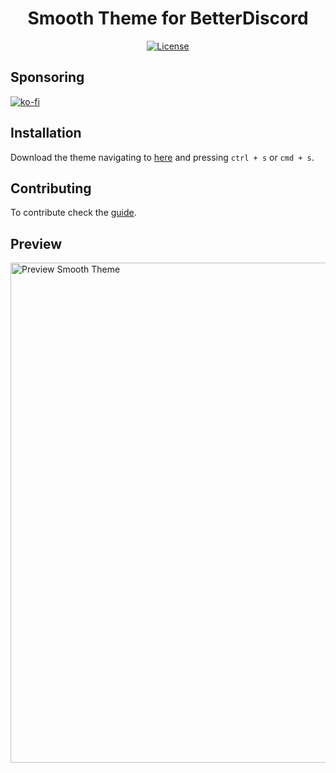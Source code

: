 <h1 align="center">
Smooth Theme for BetterDiscord
</h1>

<p align="center">
  <a href="https://github.com/datsfilipe/smooth-theme/blob/main/LICENSE">
    <img src="https://img.shields.io/github/license/datsfilipe/smooth-theme?color=%237159c1&logo=mit" alt="License">
  </a>
</p>

## Sponsoring

[![ko-fi](https://ko-fi.com/img/githubbutton_sm.svg)](https://ko-fi.com/Y8Y46BUIB)

## Installation

Download the theme navigating to [here](https://raw.githubusercontent.com/datsfilipe/smooth-theme/main/src/theme/smooth.theme.css) and pressing `ctrl + s` or `cmd + s`.

## Contributing

To contribute check the [guide](https://github.com/datsfilipe/smooth-theme/blob/main/contributing.md).

## Preview

<p>
  <img src="https://i.imgur.com/M2i38ee.gif" alt="Preview Smooth Theme" width="800" />
</p>